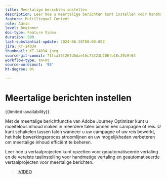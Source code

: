 ```yaml
---
title: Meertalige berichten instellen
description: Leer hoe u meertalige berichten kunt instellen voor handmatige en geautomatiseerde vertaling in Adobe Journey Optimizer.  
feature: Multilingual Content
role: Admin
level: Beginner
doc-type: Feature Video
duration: 599
last-substantial-update: 2024-06-28T00:00:00Z
jira: KT-14034
thumbnail: KT-14034.jpeg
source-git-commit: 71fca35f267d5dae16c73323b206fb18c39b9f64
workflow-type: tm+mt
source-wordcount: '98'
ht-degree: 0%

---
```



# Meertalige berichten instellen

{{limited-availability}}

Met de meertalige berichtfunctie van Adobe Journey Optimizer kunt u moeiteloos inhoud maken in meerdere talen binnen één campagne of reis. U kunt schakelen tussen talen wanneer u uw campagne of uw reis bewerkt, het hele bewerkingsproces stroomlijnen en uw mogelijkheden verbeteren om meertalige inhoud efficiënt te beheren.

Leer hoe u vertaalprojecten kunt opzetten voor geautomatiseerde vertaling en de vereiste taalinstelling voor handmatige vertaling en geautomatiseerde vertaalprojecten voor meertalige berichten.
 
>[!VIDEO](https://video.tv.adobe.com/v/3430661/?learn=on)
